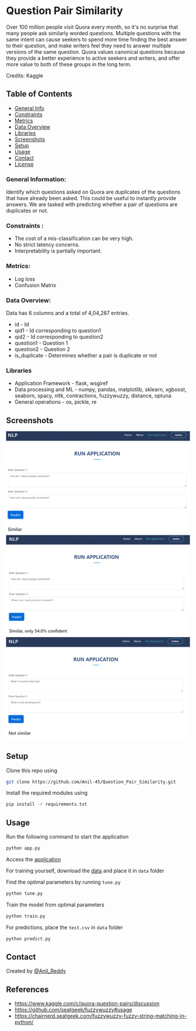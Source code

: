# Question Pair Similarity


Over 100 million people visit Quora every month, so it's no surprise that many people ask similarly worded questions. Multiple questions with the same intent can cause seekers to spend more time finding the best answer to their question, and make writers feel they need to answer multiple versions of the same question. Quora values canonical questions because they provide a better experience to active seekers and writers, and offer more value to both of these groups in the long term.

Credits: Kaggle

## Table of Contents
* [General Info](#general-information)
* [Constraints](#constraints)
* [Metrics](#metrics)
* [Data Overview](#data-overview)
* [Libraries](#libraries)
* [Screenshots](#screenshots)
* [Setup](#setup)
* [Usage](#usage)
* [Contact](#contact)
* [License](#license)

### General Information:
Identify which questions asked on Quora are duplicates of the questions that have already been asked. This could be useful to instantly provide answers. We are tasked with predicting whether a pair of questions are duplicates or not.

### Constraints :
- The cost of a mis-classification can be very high.
- No strict latency concerns.
- Interpretability is partially important.

### Metrics:
- Log loss 
- Confusion Matrix

### Data Overview:
Data has 6 columns and a total of 4,04,287 entries.
- id - Id
- qid1 - Id corresponding to question1
- qid2 - Id corresponding to question2
- question1 - Question 1
- question2 - Question 2
- is_duplicate - Determines whether a pair is duplicate or not

###  Libraries
- Application Framework - flask, wsgiref
- Data processing and ML - numpy, pandas, matplotlib, sklearn, xgboost, seaborn, spacy, nltk, contractions, fuzzywuzzy, distance, optuna
- General operations - os, pickle, re


## Screenshots
![screenshot1](./figures/1.png)
![screenshot1](./figures/2.png)
![screenshot1](./figures/3.png)


## Setup
Clone this repo using
```sh
git clone https://github.com/Anil-45/Question_Pair_Similarity.git
```

Install the required modules using
```sh
pip install -r requirements.txt
```

## Usage

Run the following command to start the application
```bash
python app.py
```

Access the [application](http://127.0.0.1:5000/)

For training yourself, download the [data](https://www.kaggle.com/c/quora-question-pairs) and place it in `data` folder

Find the optimal parameters by running `tune.py`
```bash
python tune.py
```
Train the model from optimal parameters
```bash
python train.py
```
For predictions, place the `test.csv` in `data` folder
```bash
python predict.py
``` 

## Contact
Created by [@Anil_Reddy](https://github.com/Anil-45/) 

## References
- https://www.kaggle.com/c/quora-question-pairs/discussion
- https://github.com/seatgeek/fuzzywuzzy#usage
- https://chairnerd.seatgeek.com/fuzzywuzzy-fuzzy-string-matching-in-python/
